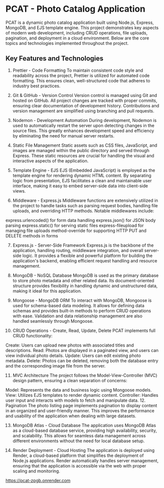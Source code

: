 # PCAT - Photo Catalog Application
PCAT is a dynamic photo catalog application built using Node.js, Express, MongoDB, and EJS template engine. This project demonstrates key aspects of modern web development, including CRUD operations, file uploads, pagination, and deployment in a cloud environment. Below are the core topics and technologies implemented throughout the project.

## Key Features and Technologies
1. Prettier - Code Formatting
To maintain consistent code style and readability across the project, Prettier is utilized for automated code formatting. This ensures clean, well-structured code that adheres to industry best practices.

2. Git & GitHub - Version Control
Version control is managed using Git and hosted on GitHub. All project changes are tracked with proper commits, ensuring clear documentation of development history. Contributions and version management are simplified using branching and pull requests.

3. Nodemon - Development Automation
During development, Nodemon is used to automatically restart the server upon detecting changes in the source files. This greatly enhances development speed and efficiency by eliminating the need for manual server restarts.

4. Static File Management
Static assets such as CSS files, JavaScript, and images are managed within the public directory and served through Express. These static resources are crucial for handling the visual and interactive aspects of the application.

5. Template Engine - EJS
EJS (Embedded JavaScript) is employed as the template engine for rendering dynamic HTML content. By separating logic from presentation, EJS facilitates a clean and maintainable user interface, making it easy to embed server-side data into client-side views.

6. Middleware - Express.js
Middleware functions are extensively utilized in the project to handle tasks such as parsing request bodies, handling file uploads, and overriding HTTP methods. Notable middlewares include:

express.urlencoded() for form data handling
express.json() for JSON body parsing
express.static() for serving static files
express-fileupload for managing file uploads
method-override for supporting HTTP PUT and DELETE methods in forms

7. Express.js - Server-Side Framework
Express.js is the backbone of the application, handling routing, middleware integration, and overall server-side logic. It provides a flexible and powerful platform for building the application's backend, enabling efficient request handling and resource management.

8. MongoDB - NoSQL Database
MongoDB is used as the primary database to store photo metadata and other related data. Its document-oriented structure provides flexibility in handling dynamic and unstructured data, making it ideal for this application.

9. Mongoose - MongoDB ORM
To interact with MongoDB, Mongoose is used for schema-based data modeling. It allows for defining data schemas and provides built-in methods to perform CRUD operations with ease. Validation and data relationship management are also handled seamlessly through Mongoose.

10. CRUD Operations - Create, Read, Update, Delete
PCAT implements full CRUD functionality:

Create: Users can upload new photos with associated titles and descriptions.
Read: Photos are displayed in a paginated view, and users can view individual photo details.
Update: Users can edit existing photo metadata.
Delete: Photos can be deleted, removing both the database entry and the corresponding image file from the server.

11. MVC Architecture
The project follows the Model-View-Controller (MVC) design pattern, ensuring a clean separation of concerns:

Model: Represents the data and business logic using Mongoose models.
View: Utilizes EJS templates to render dynamic content.
Controller: Handles user input and interacts with models to fetch and manipulate data.
12. Pagination
The photo listing page implements pagination to display content in an organized and user-friendly manner. This improves the performance and usability of the application when dealing with large datasets.

13. MongoDB Atlas - Cloud Database
The application uses MongoDB Atlas as a cloud-based database service, providing high availability, security, and scalability. This allows for seamless data management across different environments without the need for local database setup.

14. Render Deployment - Cloud Hosting
The application is deployed using Render, a cloud-based platform that simplifies the deployment of Node.js applications. Render automatically handles server management, ensuring that the application is accessible via the web with proper scaling and monitoring.

https://pcat-zpgb.onrender.com